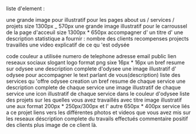 liste d'element :

une grande image pour illustratif pour les pages about us / services / projets size 1300px _ 570px
une grande image illustratif pour le carroussel de la page d'acceuil size 1300px * 650px
accompagner d' un titre 
d' une description 
statistique a fournir : 
nombre des clients 
recompenses 
projects travaillés 
une video explicatif de ce qu 'est odysée

code couleur a utilisée
numero de telephone
adresse email public
lien reseaux sociaux
slogant
logo format png sixe 16px * 16px
un bref resume sur odysee
une description complete d'odysee
une image illustratif d' odysee pour accompagner le text parlant de vous(description)
liste des services qu 'offre odysee creation
un bref resume de chaque service
une description complete de chaque service
une image illustratif de chaque service
une icon illustratif de chaque service dans le couleur d'odysee
liste des projets sur les quelles vous avez travaillés
avec titre
image illustratif une aux format 200px * 250px/300px et l' autre 650px * 400px 
service liés a ce projet
liens vers les différentes photos et videos que vous avez mis sur les reseaux 
déscription complete du travails effectués
commentaire positif des clients plus image de ce client là.
